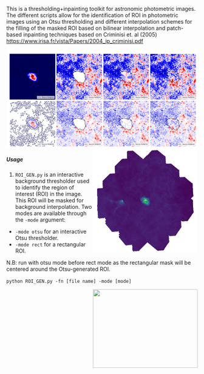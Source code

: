 This is a thresholding+inpainting toolkit for astronomic photometric images. The different scripts allow for the identification of ROI in photometric images using an Otsu thresholding and different interpolation schemes for the filling of the masked ROI based on bilinear interpolation and patch-based inpainting techniques based on Criminisi et. al (2005) https://www.irisa.fr/vista/Papers/2004_ip_criminisi.pdf 

![Comparision](/images/out.jpg)
<img align='right' src="images/ROI_GEN.gif" width="276" height="276">

##### Usage
1. `ROI_GEN.py` is an interactive background thresholder used to identify the region of interest (ROI) in the image. This ROI will be masked for background interpolation. Two modes are available through the `-mode` argument:
  - `-mode otsu` for an interactive Otsu thresholder.
  - `-mode rect` for a rectangular ROI.

N.B: run with otsu mode before rect mode as the rectangular mask will be centered around the Otsu-generated ROI.

`python ROI_GEN.py -fn [file name] -mode [mode]`

<img align='right' src='images/ROI_GEN_2.gif' width='276' height='207'>
